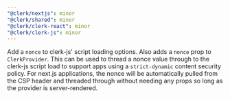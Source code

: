 ```yaml
---
"@clerk/nextjs": minor
"@clerk/shared": minor
"@clerk/clerk-react": minor
"@clerk/clerk-js": minor
---
```


Add a `nonce` to clerk-js' script loading options. Also adds a `nonce` prop to `ClerkProvider`. This can be used to thread a nonce value through to the clerk-js script load to support apps using a `strict-dynamic` content security policy. For next.js applications, the nonce will be automatically pulled from the CSP header and threaded through without needing any props so long as the provider is server-rendered.
